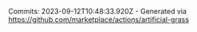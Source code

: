 Commits: 2023-09-12T10:48:33.920Z - Generated via https://github.com/marketplace/actions/artificial-grass
<br>
